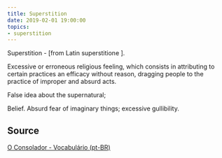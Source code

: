 ```yaml
---
title: Superstition
date: 2019-02-01 19:00:00
topics:
- superstition
---
```


Superstition - [from Latin superstitione ]. 

Excessive or erroneous religious feeling, which consists in attributing to
certain practices an efficacy without reason, dragging people to the practice
of improper and absurd acts. 

False idea about the supernatural; 

Belief. Absurd fear of imaginary things; excessive gullibility.

## Source
[O Consolador - Vocabulário (pt-BR)](http://www.oconsolador.com.br/linkfixo/vocabulario/principal.html)
